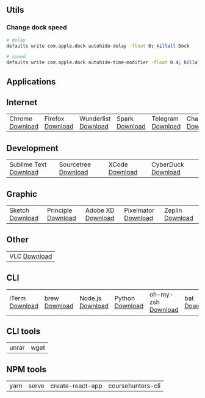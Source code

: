 ## Utils
### Change dock speed
```sh
# delay
defaults write com.apple.dock autohide-delay -float 0; killall Dock

# speed
defaults write com.apple.dock autohide-time-modifier -float 0.4; killall Dock
```

## Applications

<h2>Internet</h2>
<table>
 <tbody>
	<tr>
		<td>Chrome <a target="_blank" href="https://www.google.com/chrome">Download</a></td>
		<td>Firefox <a target="_blank" href="https://www.mozilla.org/ru/firefox/new">Download</a></td>
		<td>Wunderlist <a target="_blank" href="https://www.wunderlist.com">Download</a></td>
		<td>Spark <a target="_blank" href="https://sparkmailapp.com">Download</a></td>
		<td>Telegram <a target="_blank" href="https://telegram.org">Download</a></td>
		<td>Charles <a target="_blank" href="https://www.charlesproxy.com">Download</a></td>
	</tr>
 </tbody>
</table>

<h2>Development</h2>
<table>
 <tbody>
	<tr>
		<td>Sublime Text <a target="_blank" href="https://www.sublimetext.com">Download</a></td>
		<td>Sourcetree <a target="_blank" href="https://www.sourcetreeapp.com">Download</a></td>
		<td>XCode <a target="_blank" href="https://developer.apple.com/xcode">Download</a></td>
		<td>CyberDuck <a target="_blank" href="https://cyberduck.io">Download</a></td>
	</tr>
 </tbody>
</table>

<h2>Graphic</h2>
<table>
 <tbody>
	<tr>
		<td>Sketch <a target="_blank" href="https://www.sketchapp.com">Download</a></td>
		<td>Principle <a target="_blank" href="http://principleformac.com">Download</a></td>
		<td>Adobe XD <a target="_blank" href="https://www.adobe.com/products/xd.html">Download</a></td>
		<td>Pixelmator <a target="_blank" href="https://www.pixelmator.com/pro">Download</a></td>
		<td>Zeplin <a target="_blank" href="https://support.zeplin.io/quick-start/downloading-mac-and-windows-apps">Download</a></td>
	</tr>
 </tbody>
</table>

<h2>Other</h2>
<table>
 <tbody>
	<tr>
		<td>VLC <a target="_blank" href="https://www.videolan.org/index.html">Download</a></td>
	</tr>
 </tbody>
</table>

<h2>CLI</h2>
<table>
 <tbody>
	<tr>
		<td>iTerm <a target="_blank" href="https://www.iterm2.com">Download</a></td>
		<td>brew <a target="_blank" href="https://brew.sh/index_ru">Download</a></td>
		<td>Node.js <a target="_blank" href="https://nodejs.org/en">Download</a></td>
		<td>Python <a target="_blank" href="https://www.python.org">Download</a></td>
		<td>oh-my-zsh <a target="_blank" href="https://github.com/robbyrussell/oh-my-zsh#via-wget">Download</a></td>
		<td>bat <a target="_blank" href="https://github.com/sharkdp/bat">Download</a></td>
		<td>Heroku <a target="_blank" href="https://devcenter.heroku.com/articles/heroku-cli">Download</a></td>
		<td>ngrok <a target="_blank" href="https://ngrok.com">Download</a></td>
	</tr>
 </tbody>
</table>

<h2>CLI tools</h2>
<table>
 <tbody>
	<tr>
		<td>unrar</td>
		<td>wget</td>
	</tr>
 </tbody>
</table>

<h2>NPM tools</h2>
<table>
 <tbody>
	<tr>
		<td>yarn</td>
		<td>serve</td>
		<td>create-react-app</td>
		<td>coursehunters-cli</td>
	</tr>
 </tbody>
</table>
